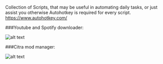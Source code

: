 Collection of Scripts, that may be useful in automating daily tasks, or just assist you otherwise
Autohotkey is required for every script.
https://www.autohotkey.com/




###Youtube and Spotify downloader:

![alt text](https://github.com/Ven0m0/Scripts/blob/main/Other/Downloader/Downloader.png)


###Citra mod manager:

![alt text](https://github.com/Ven0m0/Scripts/blob/main/Other/Citra%20mods/Citra%20Mod%20Manager.png)
